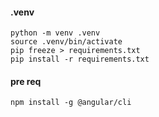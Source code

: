 #### .venv
```shell
python -m venv .venv  
source .venv/bin/activate
pip freeze > requirements.txt
pip install -r requirements.txt
```

#### pre req
```shell
npm install -g @angular/cli
```
